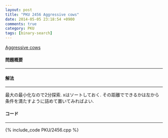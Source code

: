```yaml
---
layout: post
title: "PKU 2456 Aggressive cows"
date: 2014-05-05 23:18:54 +0900
comments: true
category: PKU
tags: [binary-search]
---
```


[Aggressive cows](http://poj.org/problem?id=2456)

#### 問題概要

****

#### 解法

****

最大の最小化なので2分探索.
xはソートしておく.
その距離でできるかは左から条件を満たすように詰めて置いてみればよい.

#### コード

****

{% include_code PKU/2456.cpp %}

